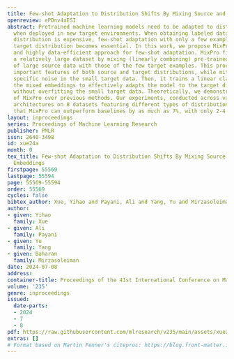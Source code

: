 ```yaml
---
title: Few-shot Adaptation to Distribution Shifts By Mixing Source and Target Embeddings
openreview: ePDnv4xESI
abstract: Pretrained machine learning models need to be adapted to distribution shifts
  when deployed in new target environments. When obtaining labeled data from the target
  distribution is expensive, few-shot adaptation with only a few examples from the
  target distribution becomes essential. In this work, we propose MixPro, a lightweight
  and highly data-efficient approach for few-shot adaptation. MixPro first generates
  a relatively large dataset by mixing (linearly combining) pre-trained embeddings
  of large source data with those of the few target examples. This process preserves
  important features of both source and target distributions, while mitigating the
  specific noise in the small target data. Then, it trains a linear classifier on
  the mixed embeddings to effectively adapts the model to the target distribution
  without overfitting the small target data. Theoretically, we demonstrate the advantages
  of MixPro over previous methods. Our experiments, conducted across various model
  architectures on 8 datasets featuring different types of distribution shifts, reveal
  that MixPro can outperform baselines by as much as 7%, with only 2-4 target examples.
layout: inproceedings
series: Proceedings of Machine Learning Research
publisher: PMLR
issn: 2640-3498
id: xue24a
month: 0
tex_title: Few-shot Adaptation to Distribution Shifts By Mixing Source and Target
  Embeddings
firstpage: 55569
lastpage: 55594
page: 55569-55594
order: 55569
cycles: false
bibtex_author: Xue, Yihao and Payani, Ali and Yang, Yu and Mirzasoleiman, Baharan
author:
- given: Yihao
  family: Xue
- given: Ali
  family: Payani
- given: Yu
  family: Yang
- given: Baharan
  family: Mirzasoleiman
date: 2024-07-08
address:
container-title: Proceedings of the 41st International Conference on Machine Learning
volume: '235'
genre: inproceedings
issued:
  date-parts:
  - 2024
  - 7
  - 8
pdf: https://raw.githubusercontent.com/mlresearch/v235/main/assets/xue24a/xue24a.pdf
extras: []
# Format based on Martin Fenner's citeproc: https://blog.front-matter.io/posts/citeproc-yaml-for-bibliographies/
---
```

